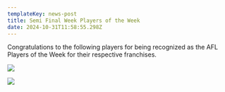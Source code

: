 ```yaml
---
templateKey: news-post
title: Semi Final Week Players of the Week
date: 2024-10-31T11:58:55.298Z
---
```

Congratulations to the following players for being recognized as the AFL Players of the Week for their respective franchises.

![](/img/afl-players-of-the-week-07-unb1920-x-1080.jpg)

![](/img/afl-players-of-the-week-07-holland1920-x-1080.jpg)